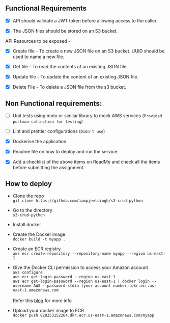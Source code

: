 ## Functional Requirements

- [x] API should validate a JWT token before allowing access to the caller.

- [x] The JSON files should be stored on an S3 bucket.

API Resources to be exposed -

- [x] Create file - To create a new JSON file on an S3  bucket. UUID should be used to name a new file.

- [x] Get file - To read the contents of an existing JSON file.

- [x] Update file - To update the content of an existing JSON file. 

- [x] Delete File  - To delete a JSON file from the s3 bucket.


## Non Functional requirements:

- [ ] Unit tests using moto or similar library to mock AWS services (`Provided postman collection for testing`)

- [ ] Lint and prettier configurations (`Didn't use`)

- [x] Dockerise the application

- [x] Readme file on how to deploy and run the service. 

- [x] Add a checklist of the above items on ReadMe and check all the items before submitting the assignment.


## How to deploy
- Clone the repo \
```git clone https://github.com/iampjeetsingh/s3-crud-python```

- Go to the directory \
```s3-crud-python```

- Install docker

- Create the Docker image \
```docker build -t myapp .```

- Create an ECR registry\
```aws ecr create-repository --repository-name myapp --region us-east-1```

- Give the Docker CLI permission to access your Amazon account\
```aws configure```\
```aws ecr get-login-password --region us-east-1```\
```aws ecr get-login-password --region us-east-1 | docker login --username AWS --password-stdin [your account number].dkr.ecr.us-east-1.amazonaws.com```\
\
Refer this [blog](https://towardsdatascience.com/deploying-a-docker-container-with-ecs-and-fargate-7b0cbc9cd608) for more info
- Upload your docker image to ECR\
```docker push 828253152264.dkr.ecr.us-east-1.amazonaws.com/myapp```